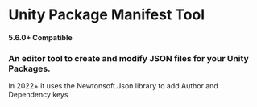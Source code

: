 # Unity Package Manifest Tool
#### 5.6.0+ Compatible
### An editor tool to create and modify JSON files for your Unity Packages.
In 2022+ it uses the Newtonsoft.Json library to add Author and Dependency keys
